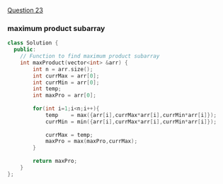 <a href="https://practice.geeksforgeeks.org/problems/maximum-product-subarray3604/1">Question 23</a>

### maximum product subarray
```cpp
class Solution {
  public:
    // Function to find maximum product subarray
    int maxProduct(vector<int> &arr) {
        int n = arr.size();
        int currMax = arr[0];
        int currMin = arr[0];
        int temp;
        int maxPro = arr[0];
        
        for(int i=1;i<n;i++){
            temp    = max({arr[i],currMax*arr[i],currMin*arr[i]});
            currMin = min({arr[i],currMax*arr[i],currMin*arr[i]});
            
            currMax = temp;
            maxPro = max(maxPro,currMax);
        }
        
        return maxPro;
    }
};
```